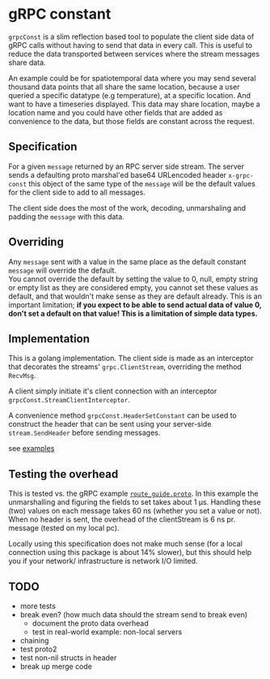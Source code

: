 # gRPC constant

`grpcConst` is a slim reflection based tool to populate the client side data of gRPC calls without having to send that data in every call. This is useful to reduce the data transported between services where the stream messages share data. 

An example could be for spatiotemporal data where you may send several thousand data points that all share the same location, because a user queried a specific datatype (e.g temperature), at a specific location. And want to have a timeseries displayed. This data may share location, maybe a location name and you could have other fields that are added as convenience to the data, but those fields are constant across the request. 

## Specification
For a given `message` returned by an RPC server side stream. The server sends a defaulting proto marshal'ed base64 URLencoded header `x-grpc-const` this object of the same type of the `message` will be the default values for the client side to add to all messages. 

The client side does the most of the work, decoding, unmarshaling and padding the `message` with this data. 

## Overriding
Any `message` sent with a value in the same place as the default constant `message` 
will override the default.  
You cannot override the default by setting the value to 0, null, empty string or empty list as they are considered empty, you cannot set these values as default,  and that wouldn't make sense as they are default already. This is an important limitation; 
**if you expect to be able to send actual data of value 0, don't set a default on that value! This is a limitation of simple data types.** 

## Implementation
This is a golang implementation. The client side is made as an interceptor that decorates the streams' `grpc.ClientStream`, overriding the method `RecvMsg`. 

A client simply initiate it's client connection with an interceptor `grpcConst.StreamClientInterceptor`.

A convenience method `grpcConst.HeaderSetConstant` can be used to construct the header that can be sent using your server-side `stream.SendHeader` before sending messages. 

see [examples](/examples)

## Testing the overhead
This is tested vs. the gRPC example [`route_guide.proto`](examples/route_guide/proto/route_guide.proto).
In this example the unmarshalling and figuring the fields to set takes about 1 µs. Handling these (two) values on each message takes 60 ns (whether you set a value or not). When no header is sent, the overhead of the clientStream is 6 ns pr. message (tested on my local pc).

Locally using this specification does not make much sense (for a local connection using this package is about 14% slower), but this should help you if your network/ infrastructure is network I/O limited.

## TODO
- more tests
- break even? (how much data should the stream send to break even)
  - document the proto data overhead
  - test in real-world example: non-local servers
- chaining
- test proto2
- test non-nil structs in header
- break up merge code
